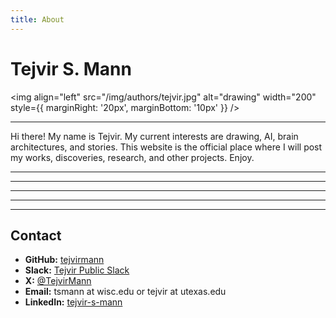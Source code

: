 ```yaml
---
title: About
---
```


# Tejvir S. Mann

<img
align="left"
src="/img/authors/tejvir.jpg"
alt="drawing"
width="200"
style={{ marginRight: '20px', marginBottom: '10px' }}
/>

---

Hi there! My name is Tejvir. My current interests are drawing, AI, brain architectures, and stories. This website is the official place where I will post my works, discoveries, research, and other projects. Enjoy.

---

---

---

---

---

## Contact

- **GitHub:** [tejvirmann](https://github.com/tejvirmann)
- **Slack:** [Tejvir Public Slack](https://tejvir.slack.com)
- **X:** [@TejvirMann](https://twitter.com/TejvirMann)
- **Email:** tsmann at wisc.edu or tejvir at utexas.edu
- **LinkedIn:** [tejvir-s-mann](https://www.linkedin.com/in/tejvir-s-mann/)
